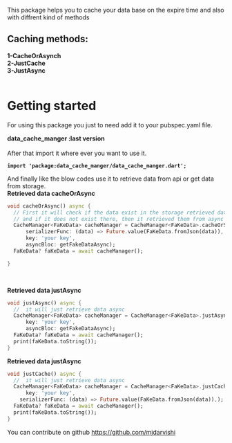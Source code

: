 This package helps you to cache your data base on the expire time and also with diffrent kind of methods

<h2>Caching methods:</h2>
    <b>1-CacheOrAsynch</b></br>
    <b>2-JustCache</b></br>
    <b>3-JustAsync</b></br></br>

# Getting started

<p>For using this package you just to need add it to your pubspec.yaml file.</p>
<b>
data_cache_manger :last version </b>
  <br><br/>
After that import it where ever you want to use it.

<b>`import 'package:data_cache_manger/data_cache_manger.dart';`</b>

And finally like the blow codes use it to retrieve data from api or get data from storage.</br>
<b>Retrieved data cacheOrAsync</b>

```dart
void cacheOrAsync() async {
  // First it will check if the data exist in the storage retrieved data from there
  // and if it does not exist there, then it retrieved them from async function
  CacheManager<FaKeData> cacheManager = CacheManager<FaKeData>.cacheOrSync(
      serializerFunc: (data) => Future.value(FaKeData.fromJson(data)),
      key: 'your key',
      asyncBloc: getFakeDataAsync);
  FaKeData? faKeData = await cacheManager();

}
```
<br>

<b>Retrieved data justAsync</b>
```dart
void justAsync() async {
  //  it will just retrieve data async
  CacheManager<FaKeData> cacheManager = CacheManager<FaKeData>.justAsync(
      key: 'your key',
      asyncBloc: getFakeDataAsync);
  FaKeData? faKeData = await cacheManager();
  print(faKeData.toString());
}

```

<b>Retrieved data justAsync</b>
```dart
void justCache() async {
  //  it will just retrieve data async
  CacheManager<FaKeData> cacheManager = CacheManager<FaKeData>.justCache(
      key: 'your key',
    serializerFunc: (data) => Future.value(FaKeData.fromJson(data)),);
  FaKeData? faKeData = await cacheManager();
  print(faKeData.toString());
}
```

You can contribute on github https://github.com/mjdarvishi
